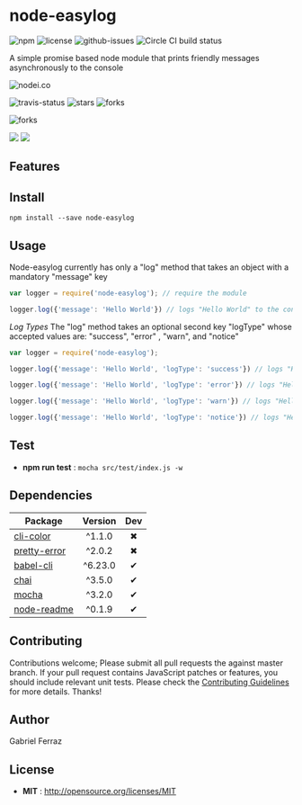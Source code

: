 # node-easylog

![npm](https://img.shields.io/npm/v/node-easylog.svg) ![license](https://img.shields.io/npm/l/node-easylog.svg) ![github-issues](https://img.shields.io/github/issues/naxus28/node-easylog.svg)  ![Circle CI build status](https://circleci.com/gh/naxus28/node-easylog.svg?style=svg)

A simple promise based node module that prints friendly messages asynchronously to the console

![nodei.co](https://nodei.co/npm/node-easylog.png?downloads=true&downloadRank=true&stars=true)

![travis-status](https://img.shields.io/travis/naxus28/node-easylog.svg)
![stars](https://img.shields.io/github/stars/naxus28/node-easylog.svg)
![forks](https://img.shields.io/github/forks/naxus28/node-easylog.svg)

![forks](https://img.shields.io/github/forks/naxus28/node-easylog.svg)

![](https://david-dm.org/naxus28/node-easylog/status.svg)
![](https://david-dm.org/naxus28/node-easylog/dev-status.svg)

## Features


## Install

`npm install --save node-easylog`

## Usage
Node-easylog currently has only a "log" method that takes an object with a mandatory "message" key

```javascript
var logger = require('node-easylog'); // require the module

logger.log({'message': 'Hello World'}) // logs "Hello World" to the console
```

_Log Types_
The "log" method takes an optional second key "logType" whose accepted values are: "success", "error" , "warn", and "notice" 

```javascript
var logger = require('node-easylog');

logger.log({'message': 'Hello World', 'logType': 'success'}) // logs "Hello World" in the green color

logger.log({'message': 'Hello World', 'logType': 'error'}) // logs "Hello World" in the red color

logger.log({'message': 'Hello World', 'logType': 'warn'}) // logs "Hello World" in the yellow color

logger.log({'message': 'Hello World', 'logType': 'notice'}) // logs "Hello World" in the blue color

``` 


## Test

 - **npm run test** : `mocha src/test/index.js -w`

## Dependencies

Package | Version | Dev
--- |:---:|:---:
[cli-color](https://www.npmjs.com/package/cli-color) | ^1.1.0 | ✖
[pretty-error](https://www.npmjs.com/package/pretty-error) | ^2.0.2 | ✖
[babel-cli](https://www.npmjs.com/package/babel-cli) | ^6.23.0 | ✔
[chai](https://www.npmjs.com/package/chai) | ^3.5.0 | ✔
[mocha](https://www.npmjs.com/package/mocha) | ^3.2.0 | ✔
[node-readme](https://www.npmjs.com/package/node-readme) | ^0.1.9 | ✔


## Contributing

Contributions welcome; Please submit all pull requests the against master branch. If your pull request contains JavaScript patches or features, you should include relevant unit tests. Please check the [Contributing Guidelines](contributng.md) for more details. Thanks!

## Author

Gabriel Ferraz

## License

 - **MIT** : http://opensource.org/licenses/MIT
